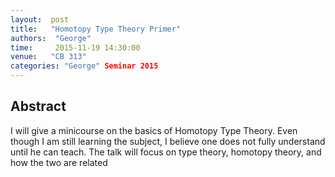 ```yaml
--- 
layout:  post 
title:   "Homotopy Type Theory Primer"
authors:  "George"
time:     2015-11-19 14:30:00
venue:   "CB 313"
categories: "George" Seminar 2015
--- 
```

## Abstract

I will give a minicourse on the basics of Homotopy Type Theory. Even
though I am still learning the subject, I believe one does not fully
understand until he can teach. The talk will focus on type theory,
homotopy theory, and how the two are related

